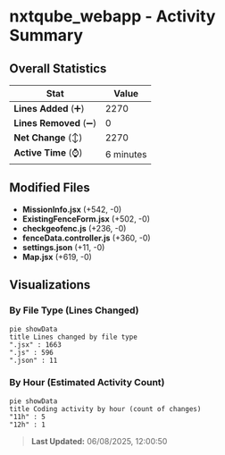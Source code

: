 # nxtqube_webapp - Activity Summary 

## Overall Statistics

| Stat                   | Value                                                             |
| ---------------------- | ----------------------------------------------------------------- |
| **Lines Added** (➕)   | 2270                                          |
| **Lines Removed** (➖) | 0                                        |
| **Net Change** (↕)    | 2270                |
| **Active Time** (⌚)   | 6 minutes |


## Modified Files
- **MissionInfo.jsx** (+542, -0)
- **ExistingFenceForm.jsx** (+502, -0)
- **checkgeofenc.js** (+236, -0)
- **fenceData.controller.js** (+360, -0)
- **settings.json** (+11, -0)
- **Map.jsx** (+619, -0)

## Visualizations

### By File Type (Lines Changed)

```mermaid
pie showData
title Lines changed by file type
".jsx" : 1663
".js" : 596
".json" : 11
```

### By Hour (Estimated Activity Count)

```mermaid
pie showData
title Coding activity by hour (count of changes)
"11h" : 5
"12h" : 1
```


> **Last Updated:** 06/08/2025, 12:00:50